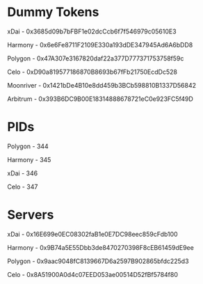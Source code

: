# Dummy Tokens

xDai - 0x3685d09b7bFBF1e02dcCcb6f7f546979c05610E3

Harmony - 0x6e6Fe8711F2109E330a193dDE347945Ad6A6bDD8

Polygon - 0x47A307e3167820daf22a377D777371753758f59c

Celo - 0xD90a819577186870B8693b67fFb21750EcdDc528

Moonriver - 0x1421bDe4B10e8dd459b3BCb598810B1337D56842

Arbitrum - 0x393B6DC9B00E18314888678721eC0e923FC5f49D

# PIDs

Polygon - 344

Harmony - 345

xDai - 346

Celo - 347

# Servers

xDai - 0x16E699e0EC08302faB1e0E7DC98eec859cFdb100

Harmony - 0x9B74a5E55Dbb3de8470270398F8cEB61459dE9ee

Polygon - 0x9aac9048fC8139667D6a2597B902865bfdc225d3

Celo - 0x8A51900A0d4c07EED053ae00514D52fBf5784f80